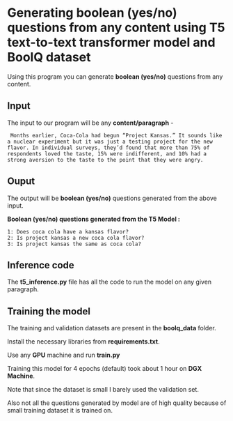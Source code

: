 
# Generating boolean (yes/no) questions from any content using T5 text-to-text transformer model and BoolQ dataset


Using this program you can generate **boolean (yes/no)** questions from any content.

## Input

The input to our program will be any **content/paragraph** -

``` Months earlier, Coca-Cola had begun “Project Kansas.” It sounds like a nuclear experiment but it was just a testing project for the new flavor. In individual surveys, they’d found that more than 75% of respondents loved the taste, 15% were indifferent, and 10% had a strong aversion to the taste to the point that they were angry.```

## Ouput

The output will be **boolean (yes/no)** questions generated from the above input. 

**Boolean (yes/no) questions generated from the T5 Model :**

```
1: Does coca cola have a kansas flavor?
2: Is project kansas a new coca cola flavor?
3: Is project kansas the same as coca cola?

```

## Inference code

The **t5_inference.py** file has all the code to run the model on any given paragraph.

## Training the model
The training and validation datasets are present in the **boolq_data** folder.

Install the necessary libraries from **requirements.txt**.

Use any **GPU** machine and run **train.py**

Training this model for 4 epochs (default) took about 1 hour on **DGX Machine**.

Note that since the dataset is small I barely used the validation set.

Also not all the questions generated by model are of high quality because of small training dataset it is trained on.
